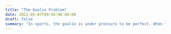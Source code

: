 ```yaml
---
title: "The Goalie Problem"
date: 2022-05-07T09:56:00-04:00
draft: false
summary: "In sports, the goalie is under pressure to be perfect. When teams perform poorly, critics tend to be unforgiving to the goalies. In the tech stack, quality engineers act as the goalies: the (percieved) last line of defense for 'bug-free' software. Let's explore some parallels and how organizations can avoid the Goalie Problem."
---
```


